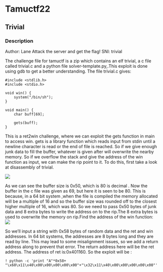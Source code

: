 

# Tamuctf22
 
## Trivial
### Description
Author: Lane
Attack the server and get the flag!
SNI: trivial

The challenge file for tamuctf is a zip which contains an elf trivial, a c file called trivial.c and a python file solver-template.py,.This exploit is done using gdb to get a better understanding.
The file trivial.c gives:
```
#include <stdlib.h>
#include <stdio.h>

void win() {
    system("/bin/sh");
}

void main() {
    char buff[69];

    gets(buff);
}
```

This is a ret2win challenge, where we can exploit the gets function in main to access win. gets is a library function which reads input from stdin until a newline character is read or the end of  file is reached.  So if we give enough junk data to fill the buffer, whatever is given after will overwrite the nearby memory. So if we overflow the stack and give the address of the win function as input, we can make the rip point to it. To do this, first take a look at disassembly of trivial.

![](https://i.imgur.com/70CUjxD.png)


As we can see the buffer size is 0x50, which is 80 is decimal . Now the buffer in the c file was given as 69, but here it is seen to be 80. This is because, in a 64 bit system ,when the file is compiled the memory allocated will be a multiple of 16  and so the buffer size was rounded off to the closest higher  multiple of 16, which was 80.
So we need to pass 0x50 bytes of junk data and  8 extra bytes to write the address on to the rip.The 8 extra bytes is used to overwrite the memory on rip.Find the address of the win function:
![](https://i.imgur.com/xI1GKej.png)


So we’ll input a string with 0x58 bytes of random data and the ret and win addresses. In 64 bit systems, the addresses are 8 bytes long and they are read by line. This may lead to some misalignment issues, so we add a return address along to prevent that error. The return address here will be the ret address.
The address of ret is:0x401160.
So the exploit will be :
```
! python -c 'print "A"*0x58+ "\x60\x11\x40\x00\x00\x00\x00\x00"+"\x32\x11\x40\x00\x00\x00\x00\x00"'|./trivial 
```

